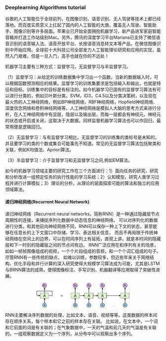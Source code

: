 ### Deeplearning Algorithms tutorial
谷歌的人工智能位于全球前列，在图像识别、语音识别、无人驾驶等技术上都已经落地。而百度实质意义上扛起了国内的人工智能的大旗，覆盖无人驾驶、智能助手、图像识别等许多层面。苹果业已开始全面拥抱机器学习，新产品进军家庭智能音箱并打造工作站级别Mac。另外，腾讯的深度学习平台Mariana已支持了微信语音识别的语音输入法、语音开放平台、长按语音消息转文本等产品，在微信图像识别中开始应用。全球前十大科技公司全部发力人工智能理论研究和应用的实现，虽然入门艰难，但是一旦入门，高手也就在你的不远处！

机器学习主要有三种方式：监督学习，无监督学习与半监督学习。

（1）监督学习：从给定的训练数据集中学习出一个函数，当新的数据输入时，可以根据函数预测相应的结果。监督学习的训练集要求是包括输入和输出，也就是特征和目标。训练集中的目标是有标注的。如今机器学习已固有的监督学习算法有可以进行分类的，例如贝叶斯分类，SVM，ID3，C4.5以及分类决策树，以及现在最火热的人工神经网络，例如BP神经网络，RBF神经网络，Hopfield神经网络、深度信念网络和卷积神经网络等。人工神经网络是模拟人大脑的思考方式来进行分析，在人工神经网络中有显层，隐层以及输出层，而每一层都会有神经元，神经元的状态或开启或关闭，这取决于大数据。同样监督机器学习算法也可以作回归，最常用便是逻辑回归。

（2）无监督学习：与有监督学习相比，无监督学习的训练集的类标号是未知的，并且要学习的类的个数或集合可能事先不知道。常见的无监督学习算法包括聚类和关联，例如K均值法、Apriori算法。

（3）半监督学习：介于监督学习和无监督学习之间,例如EM算法。

如今的机器学习领域主要的研究工作在三个方面进行：1）面向任务的研究，研究和分析改进一组预定任务的执行性能的学习系统；2）认知模型，研究人类学习过程并进行计算模拟；3）理论的分析，从理论的层面探索可能的算法和独立的应用领域算法。


####  递归神经网络(Recurrent Neural Network)
递归神经网络（Recurrent neural networks，简称RNN）是一种通过隐藏层节点周期性的连接，来捕捉序列化数据中动态信息的神经网络，
可以对序列化的数据进行分类。和其他前向神经网络不同，RNN可以保存一种上下文的状态，甚至能够在任意长的上下文窗口中存储、学习、表达相关信息，
而且不再局限于传统神经网络在空间上的边界，可以在时间序列上有延拓，直观上讲，就是本时间的隐藏层和下一时刻的隐藏层之间的节点间有边。
RNN广泛应用在和序列有关的场景，如如一帧帧图像组成的视频，一个个片段组成的音频，和一个个词汇组成的句子。尽管RNN有一些传统的缺点，
如难以训练，参数较多，但近些年来关于网络结构、优化手段和并行计算的深入研究使得大规模学习算法成为可能，尤其是LSTM与BRNN算法的成熟，使得图像标注、手写识别、机器翻译等应用取得了突破性进展。 

<p align="center">
<img width="300" align="center" src="../../images/289.jpg" />
</p>

RNN主要解决序列数据的处理，比如文本、语音、视频等等。这类数据的样本间存在顺序关系，每个样本和它之前的样本存在关联。
比如说，在文本中，一个词和它前面的词是有关联的；在气象数据中，一天的气温和前几天的气温是有关联的。一组观察数据定义为一个序列，从分布中可以观察出多个序列。

